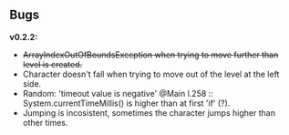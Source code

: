 ## Bugs

**v0.2.2:**
  - ~~ArrayIndexOutOfBoundsException when trying to move further than level is created.~~
  - Character doesn't fall when trying to move out of the level at the left side.
  - Random: 'timeout value is negative' @Main l.258 :: System.currentTimeMillis() is higher than at first 'if' (?).
  - Jumping is incosistent, sometimes the character jumps higher than other times.
